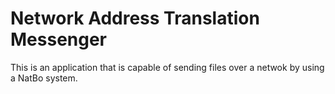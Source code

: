 # Network Address Translation Messenger

This is an application that is capable of sending files over a netwok by using a NatBo system.
